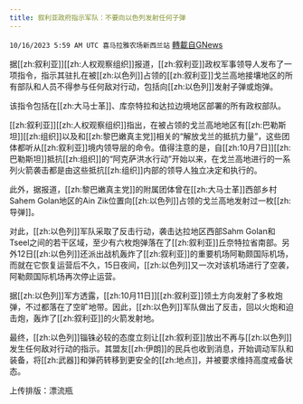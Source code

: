 ```yaml
---
title: 叙利亚政府指示军队：不要向以色列发射任何子弹
---
```

`10/16/2023 5:59 AM UTC 喜马拉雅农场新西兰站` [轉載自GNews](https://gnews.org/articles/1838851)

         

据[[zh:叙利亚]][[zh:人权观察组织]]报道，[[zh:叙利亚]]政权军事领导人发布了一项指令，指示其驻扎在被[[zh:以色列]]占领的[[zh:叙利亚]]戈兰高地接壤地区的所有部队和人员不得参与任何敌对行动，包括向[[zh:以色列]]发射子弹或炮弹。

该指令包括在[[zh:大马士革]]、库奈特拉和达拉边境地区部署的所有政权部队。

[[zh:叙利亚]][[zh:人权观察组织]]指出，在被占领的戈兰高地地区有[[zh:巴勒斯坦]][[zh:组织]]以及和[[zh:黎巴嫩真主党]]相关的“解放戈兰的抵抗力量”，这些团体都听从[[zh:叙利亚]]境内领导层的命令。值得注意的是，自[[zh:10月7日]][[zh:巴勒斯坦]]抵抗[[zh:组织]]的“阿克萨洪水行动”开始以来，在戈兰高地进行的一系列火箭袭击都是由这些抵抗[[zh:组织]]内部的领导人独立决定和执行的。

此外，据报道，[[zh:黎巴嫩真主党]]的附属团体曾在[[zh:大马士革]]西部乡村Sahem Golan地区的Ain Zik位置向[[zh:以色列]]占领的戈兰高地发射过一枚[[zh:导弹]]。

对此，[[zh:以色列]]军队采取了反击行动，袭击达拉地区西部Sahm Golan和Tseel之间的若干区域，至少有六枚炮弹落在了[[zh:叙利亚]]丘奈特拉省南部。另外12日[[zh:以色列]]还派出战机轰炸了[[zh:叙利亚]]的重要机场阿勒颇国际机场，而就在它恢复运营后不久，15日夜间，[[zh:以色列]]又一次对该机场进行了空袭，阿勒颇国际机场再次停止运营。

据[[zh:以色列]]军方透露，[[zh:10月11日]][[zh:叙利亚]]领土方向发射了多枚炮弹，不过都落在了空旷地带。因此，[[zh:以色列]]军队做出了反击，回以火炮和迫击炮，轰炸了[[zh:叙利亚]]的火箭发射地。

最终，[[zh:以色列]]锱铢必较的态度立刻让[[zh:叙利亚]]放出不再与[[zh:以色列]]发生任何敌对行动的指示。其盟友[[zh:伊朗]]的民兵也收到消息，开始调动军队和装备，将[[zh:武器]]和弹药转移到更安全的[[zh:地点]]，并被要求维持高度戒备状态。

上传排版：漂流瓶

